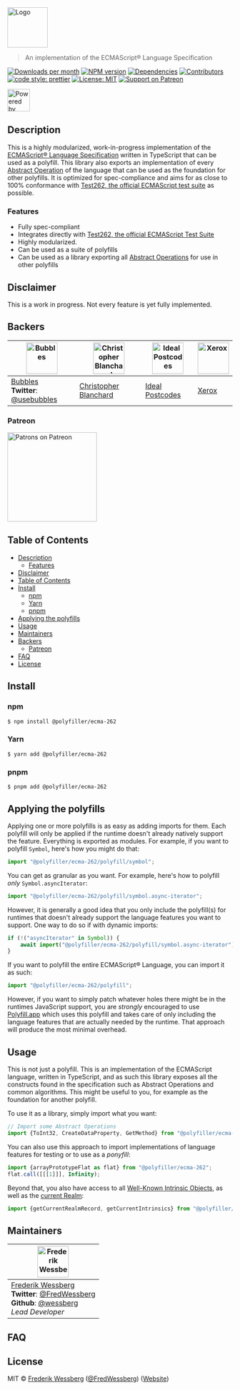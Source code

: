 <!-- SHADOW_SECTION_LOGO_START -->

<div><img alt="Logo" src="https://raw.githubusercontent.com/polyfiller-org/polyfiller/master/packages/library/ecma/ecma-262/documentation/asset/logo.png" height="90"   /></div>

<!-- SHADOW_SECTION_LOGO_END -->

<!-- SHADOW_SECTION_DESCRIPTION_SHORT_START -->

> An implementation of the ECMAScript® Language Specification

<!-- SHADOW_SECTION_DESCRIPTION_SHORT_END -->

<!-- SHADOW_SECTION_BADGES_START -->

<a href="https://npmcharts.com/compare/%40polyfiller%2Fecma-262?minimal=true"><img alt="Downloads per month" src="https://img.shields.io/npm/dm/%40polyfiller%2Fecma-262.svg"    /></a>
<a href="https://www.npmjs.com/package/%40polyfiller%2Fecma-262"><img alt="NPM version" src="https://badge.fury.io/js/%40polyfiller%2Fecma-262.svg"    /></a>
<a href="https://david-dm.org/polyfiller-org/library"><img alt="Dependencies" src="https://img.shields.io/david/polyfiller-org%2Flibrary.svg"    /></a>
<a href="https://github.com/polyfiller-org/library/graphs/contributors"><img alt="Contributors" src="https://img.shields.io/github/contributors/polyfiller-org%2Flibrary.svg"    /></a>
<a href="https://github.com/prettier/prettier"><img alt="code style: prettier" src="https://img.shields.io/badge/code_style-prettier-ff69b4.svg"    /></a>
<a href="https://opensource.org/licenses/MIT"><img alt="License: MIT" src="https://img.shields.io/badge/License-MIT-yellow.svg"    /></a>
<a href="https://www.patreon.com/bePatron?u=11315442"><img alt="Support on Patreon" src="https://img.shields.io/badge/patreon-donate-green.svg"    /></a>

<!-- SHADOW_SECTION_BADGES_END -->

<div><img alt="Powered by Polyfiller" src="https://raw.githubusercontent.com/polyfiller-org/polyfiller/master/documentation/asset/logo-color-powered-by.png" height="50"   /></div>

<!-- SHADOW_SECTION_DESCRIPTION_LONG_START -->

## Description

<!-- SHADOW_SECTION_DESCRIPTION_LONG_END -->

This is a highly modularized, work-in-progress implementation of the [ECMAScript® Language Specification](https://tc39.github.io/ecma262/) written in TypeScript that can be used as a polyfill.
This library also exports an implementation of every [Abstract Operation](https://tc39.es/ecma262/#sec-abstract-operations) of the language that can be used as the foundation for other polyfills.
It is optimized for spec-compliance and aims for as close to 100% conformance with [Test262, the official ECMAScript test suite](https://github.com/tc39/test262) as possible.

<!-- SHADOW_SECTION_FEATURES_START -->

### Features

<!-- SHADOW_SECTION_FEATURES_END -->

- Fully spec-compliant
- Integrates directly with [Test262, the official ECMAScript Test Suite](https://github.com/tc39/test262)
- Highly modularized.
- Can be used as a suite of polyfills
- Can be used as a library exporting all [Abstract Operations](https://tc39.es/ecma262/#sec-abstract-operations) for use in other polyfills

<!-- SHADOW_SECTION_FEATURE_IMAGE_START -->

<!-- SHADOW_SECTION_FEATURE_IMAGE_END -->

## Disclaimer

This is a work in progress. Not every feature is yet fully implemented.


<!-- SHADOW_SECTION_BACKERS_START -->

## Backers

| <a href="https://usebubbles.com"><img alt="Bubbles" src="https://uploads-ssl.webflow.com/5d682047c28b217055606673/5e5360be16879c1d0dca6514_icon-thin-128x128%402x.png" height="70"   /></a> | <a href="https://github.com/cblanc"><img alt="Christopher Blanchard" src="https://avatars0.githubusercontent.com/u/2160685?s=400&v=4" height="70"   /></a> | <a href="https://github.com/ideal-postcodes"><img alt="Ideal Postcodes" src="https://avatars.githubusercontent.com/u/4996310?s=200&v=4" height="70"   /></a> | <a href="https://www.xerox.com"><img alt="Xerox" src="https://avatars.githubusercontent.com/u/9158512?s=200&v=4" height="70"   /></a> |
| ------------------------------------------------------------------------------------------------------------------------------------------------------------------------------------------- | ---------------------------------------------------------------------------------------------------------------------------------------------------------- | ------------------------------------------------------------------------------------------------------------------------------------------------------------ | ------------------------------------------------------------------------------------------------------------------------------------- |
| [Bubbles](https://usebubbles.com)<br><strong>Twitter</strong>: [@usebubbles](https://twitter.com/usebubbles)                                                                                | [Christopher Blanchard](https://github.com/cblanc)                                                                                                         | [Ideal Postcodes](https://github.com/ideal-postcodes)                                                                                                        | [Xerox](https://www.xerox.com)                                                                                                        |

### Patreon

<a href="https://www.patreon.com/bePatron?u=11315442"><img alt="Patrons on Patreon" src="https://img.shields.io/endpoint.svg?url=https%3A%2F%2Fshieldsio-patreon.vercel.app%2Fapi%3Fusername%3Dwessberg%26type%3Dpatrons"  width="200"  /></a>

<!-- SHADOW_SECTION_BACKERS_END -->

<!-- SHADOW_SECTION_TOC_START -->

## Table of Contents

- [Description](#description)
  - [Features](#features)
- [Disclaimer](#disclaimer)
- [Table of Contents](#table-of-contents)
- [Install](#install)
  - [npm](#npm)
  - [Yarn](#yarn)
  - [pnpm](#pnpm)
- [Applying the polyfills](#applying-the-polyfills)
- [Usage](#usage)
- [Maintainers](#maintainers)
- [Backers](#backers)
  - [Patreon](#patreon)
- [FAQ](#faq)
- [License](#license)

<!-- SHADOW_SECTION_TOC_END -->

<!-- SHADOW_SECTION_INSTALL_START -->

## Install

### npm

```
$ npm install @polyfiller/ecma-262
```

### Yarn

```
$ yarn add @polyfiller/ecma-262
```

### pnpm

```
$ pnpm add @polyfiller/ecma-262
```

<!-- SHADOW_SECTION_INSTALL_END -->

## Applying the polyfills

Applying one or more polyfills is as easy as adding imports for them.
Each polyfill will only be applied if the runtime doesn't already natively support the feature.
Everything is exported as modules. For example, if you want to polyfill `Symbol`, here's how you might do that:

```typescript
import "@polyfiller/ecma-262/polyfill/symbol";
```

You can get as granular as you want. For example, here's how to polyfill _only_ `Symbol.asyncIterator`:

```typescript
import "@polyfiller/ecma-262/polyfill/symbol.async-iterator";
```

However, it is generally a good idea that you only include the polyfill(s) for runtimes that doesn't already support the language features you want to support.
One way to do so if with dynamic imports:

```typescript
if (!("asyncIterator" in Symbol)) {
	await import("@polyfiller/ecma-262/polyfill/symbol.async-iterator");
}
```

If you want to polyfill the entire ECMAScript® Language, you can import it as such:

```typescript
import "@polyfiller/ecma-262/polyfill";
```

However, if you want to simply patch whatever holes there might be in the runtimes JavaScript support, you are _strongly_ encouraged to use [Polyfill.app](https://github.com/wessberg/Polyfiller) which uses this polyfill and takes care of only including the language features that are actually needed by the runtime.
That approach will produce the most minimal overhead.

<!-- SHADOW_SECTION_USAGE_START -->

## Usage

<!-- SHADOW_SECTION_USAGE_END -->

This is not just a polyfill. This is an implementation of the ECMAScript language, written in TypeScript, and as such this library exposes all the constructs
found in the specification such as Abstract Operations and common algorithms. This might be useful to you, for example as the foundation for another polyfill.

To use it as a library, simply import what you want:

```typescript
// Import some Abstract Operations
import {ToInt32, CreateDataProperty, GetMethod} from "@polyfiller/ecma-262";
```

You can also use this approach to import implementations of language features for testing or to use as a _ponyfill_:

```typescript
import {arrayPrototypeFlat as flat} from "@polyfiller/ecma-262";
flat.call([[[1]]], Infinity);
```

Beyond that, you also have access to all [Well-Known Intrinsic Objects](https://tc39.es/ecma262/#sec-well-known-intrinsic-objects), as
well as the [current Realm](https://tc39.es/ecma262/#realm):

```typescript
import {getCurrentRealmRecord, getCurrentIntrinsics} from "@polyfiller/ecma-262";
```

<!-- SHADOW_SECTION_MAINTAINERS_START -->

## Maintainers

| <a href="mailto:frederikwessberg@hotmail.com"><img alt="Frederik Wessberg" src="https://avatars2.githubusercontent.com/u/20454213?s=460&v=4" height="70"   /></a>                                                                |
| -------------------------------------------------------------------------------------------------------------------------------------------------------------------------------------------------------------------------------- |
| [Frederik Wessberg](mailto:frederikwessberg@hotmail.com)<br><strong>Twitter</strong>: [@FredWessberg](https://twitter.com/FredWessberg)<br><strong>Github</strong>: [@wessberg](https://github.com/wessberg)<br>_Lead Developer_ |

<!-- SHADOW_SECTION_MAINTAINERS_END -->

<!-- SHADOW_SECTION_FAQ_START -->

## FAQ

<!-- SHADOW_SECTION_FAQ_END -->

<!-- SHADOW_SECTION_LICENSE_START -->

## License

MIT © [Frederik Wessberg](mailto:frederikwessberg@hotmail.com) ([@FredWessberg](https://twitter.com/FredWessberg)) ([Website](https://github.com/wessberg))

<!-- SHADOW_SECTION_LICENSE_END -->

<!-- SHADOW_SECTION_CONTRIBUTING_START -->

<!-- SHADOW_SECTION_CONTRIBUTING_END -->
